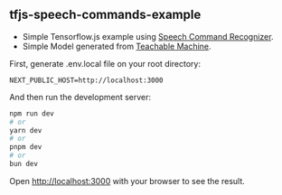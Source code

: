 ## tfjs-speech-commands-example

* Simple Tensorflow.js example using [Speech Command Recognizer](https://github.com/tensorflow/tfjs-models/tree/master/speech-commands).
* Simple Model generated from [Teachable Machine](https://teachablemachine.withgoogle.com).

First, generate .env.local file on your root directory:

```
NEXT_PUBLIC_HOST=http://localhost:3000
```

And then run the development server:

```bash
npm run dev
# or
yarn dev
# or
pnpm dev
# or
bun dev
```

Open [http://localhost:3000](http://localhost:3000) with your browser to see the result.
